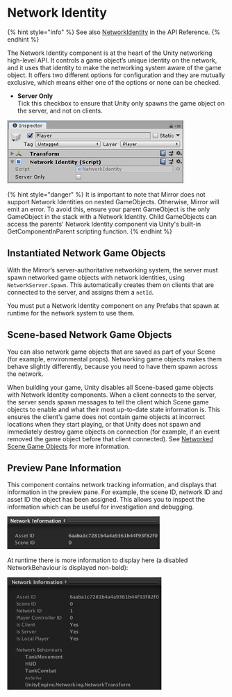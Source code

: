 # Network Identity

{% hint style="info" %}
See also [NetworkIdentity](https://storage.googleapis.com/mirror-api-docs/html/d3/d88/class\_mirror\_1\_1\_network\_identity.html) in the API Reference.
{% endhint %}

The Network Identity component is at the heart of the Unity networking high-level API. It controls a game object’s unique identity on the network, and it uses that identity to make the networking system aware of the game object. It offers two different options for configuration and they are mutually exclusive, which means either one of the options or none can be checked.

* **Server Only**\
  &#x20;Tick this checkbox to ensure that Unity only spawns the game object on the server, and not on clients.

![](<../../.gitbook/assets/image (20).png>)

{% hint style="danger" %}
It is important to note that Mirror does not support Network Identities on nested GameObjects. Otherwise, Mirror will emit an error. To avoid this, ensure your parent GameObject is the only GameObject in the stack with a Network Identity. Child GameObjects can access the parents' Network Identity component via Unity's built-in GetComponentInParent scripting function.
{% endhint %}

## Instantiated Network Game Objects <a href="#instantiated-network-game-objects" id="instantiated-network-game-objects"></a>

With the Mirror’s server-authoritative networking system, the server must spawn networked game objects with network identities, using `NetworkServer.Spawn`. This automatically creates them on clients that are connected to the server, and assigns them a `netId`.

You must put a Network Identity component on any Prefabs that spawn at runtime for the network system to use them.

## Scene-based Network Game Objects <a href="#scene-based-network-game-objects" id="scene-based-network-game-objects"></a>

You can also network game objects that are saved as part of your Scene (for example, environmental props). Networking game objects makes them behave slightly differently, because you need to have them spawn across the network.

When building your game, Unity disables all Scene-based game objects with Network Identity components. When a client connects to the server, the server sends spawn messages to tell the client which Scene game objects to enable and what their most up-to-date state information is. This ensures the client’s game does not contain game objects at incorrect locations when they start playing, or that Unity does not spawn and immediately destroy game objects on connection (for example, if an event removed the game object before that client connected). See [Networked Scene Game Objects](../guides/gameobjects/scene-gameobjects.md) for more information.

## Preview Pane Information <a href="#preview-pane-information" id="preview-pane-information"></a>

This component contains network tracking information, and displays that information in the preview pane. For example, the scene ID, network ID and asset ID the object has been assigned. This allows you to inspect the information which can be useful for investigation and debugging.

![](<../../.gitbook/assets/image (87).png>)

At runtime there is more information to display here (a disabled NetworkBehaviour is displayed non-bold):

![](<../../.gitbook/assets/image (82).png>)
